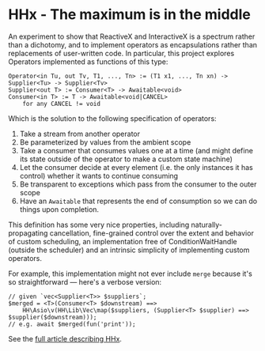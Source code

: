 # HHx - The maximum is in the middle

An experiment to show that ReactiveX and InteractiveX is a spectrum rather than a dichotomy, and to implement operators as encapsulations rather than replacements of user-written code. In particular, this project explores Operators implemented as functions of this type:

```
Operator<in Tu, out Tv, T1, ..., Tn> := (T1 x1, ..., Tn xn) -> Supplier<Tu> -> Supplier<Tv>
Supplier<out T> := Consumer<T> -> Awaitable<void>
Consumer<in T> := T -> Awaitable<void|CANCEL>
	for any CANCEL != void
```

Which is the solution to the following specification of operators:

1. Take a stream from another operator
2. Be parameterized by values from the ambient scope
3. Take a consumer that consumes values one at a time (and might define its state outside of the operator to make a custom state machine)
4. Let the consumer decide at every element (i.e. the only instances it has control) whether it wants to continue consuming
5. Be transparent to exceptions which pass from the consumer to the outer scope
6. Have an `Awaitable` that represents the end of consumption so we can do things upon completion.

This definition has some very nice properties, including naturally-propagating cancellation, fine-grained control over the extent and behavior of custom scheduling, an implementation free of ConditionWaitHandle (outside the scheduler) and an intrinsic simplicity of implementing custom operators.

For example, this implementation might not ever include `merge` because it's so straightforward &mdash; here's a verbose version:

```hack
// given `vec<Supplier<T>> $suppliers`;
$merged = <T>(Consumer<T> $downstream) ==>
	HH\Asio\v(HH\Lib\Vec\map($suppliers, (Supplier<T> $supplier) ==> $supplier($downstream)));
// e.g. await $merged(fun('print'));
```

See the [full article describing HHx](//lam.io/blog/HHx).